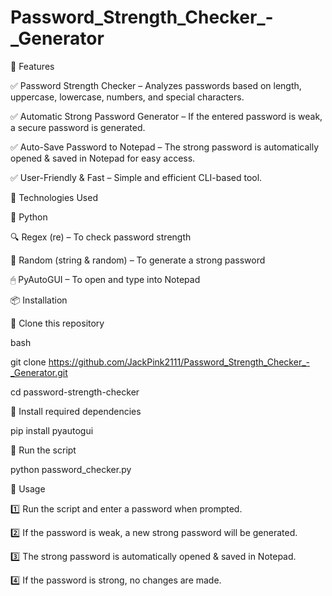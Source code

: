 # Password_Strength_Checker_-_Generator
🚀 Features

✅ Password Strength Checker – Analyzes passwords based on length, uppercase, lowercase, numbers, and special characters.

✅ Automatic Strong Password Generator – If the entered password is weak, a secure password is generated.

✅ Auto-Save Password to Notepad – The strong password is automatically opened & saved in Notepad for easy access.

✅ User-Friendly & Fast – Simple and efficient CLI-based tool.

🔧 Technologies Used

🐍 Python

🔍 Regex (re) – To check password strength

🎲 Random (string & random) – To generate a strong password

🖱 PyAutoGUI – To open and type into Notepad

📦 Installation

🔹 Clone this repository

bash

git clone https://github.com/JackPink2111/Password_Strength_Checker_-_Generator.git

cd password-strength-checker

🔹 Install required dependencies

pip install pyautogui

🔹 Run the script

python password_checker.py

📝 Usage

1️⃣ Run the script and enter a password when prompted.

2️⃣ If the password is weak, a new strong password will be generated.

3️⃣ The strong password is automatically opened & saved in Notepad.

4️⃣ If the password is strong, no changes are made.
